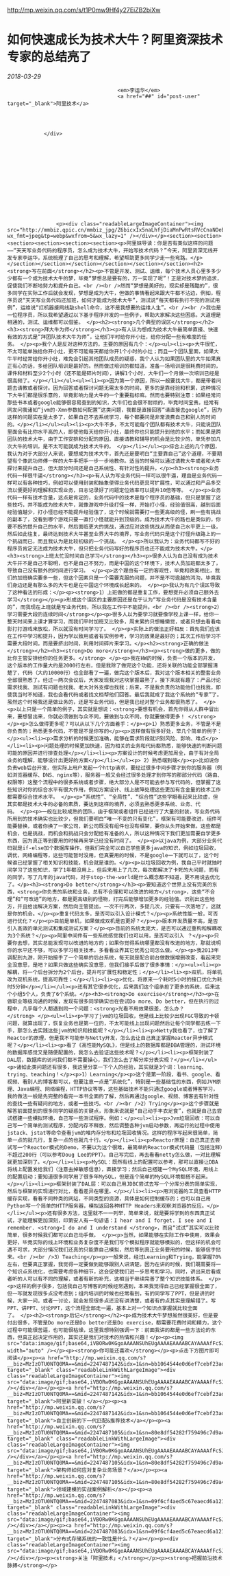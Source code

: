 <a href="http://mp.weixin.qq.com/s/t1P0mw9Hf4y27EiZB2biXw">http://mp.weixin.qq.com/s/t1P0mw9Hf4y27EiZB2biXw</a><div id="articleHeader"><h1>                    如何快速成长为技术大牛？阿里资深技术专家的总结亮了                                    </h1></div>
                <div id="meta_content">
                                                            <em id="post-date">2018-03-29</em>

                                        <em>李运华</em>
                                        <a href="##" id="post-user" target="_blank">阿里技术</a>
                    


                    
                </div>
                
                
                
                
                                                
                                                                
                
                
                    

                    

                    
                    
                    <p><div class="readableLargeImageContainer"><img src="http://mmbiz.qpic.cn/mmbiz_jpg/Z6bicxIx5naLhfjDiaMnPwRtsRVcCnaNOeBOqUzicXxVxAAwSlnMoHicBgc9mb8goOIXPNfjjnpoSfDl0ylYRVSpwQ/640?wx_fmt=jpeg&tp=webp&wxfrom=5&wx_lazy=1" /></div></p><section><section><section><section><section><section><p>阿里妹导读：你是否有类似这样的问题——“天天写业务代码的程序员，怎么成为技术大牛，开始写技术代码？”今天，阿里资深无线开发专家李运华，系统梳理了自己的思考和理解，希望帮助更多同学少走一些弯路。</p></section></section></section></section></section></section><h2><strong>写在前面</strong></h2><p>不管是开发、测试、运维，每个技术人员心里多多少少都有一个成为技术大牛的梦，毕竟“梦想总是要有的，万一实现了呢”！正是对技术梦的追求，促使我们不断地努力和提升自己。<br /><br />然而“梦想是美好的，现实却是残酷的”，很多同学在实际工作后就会发现，梦想是成为大牛，但做的事情看起来跟大牛都不沾边，例如，程序员说“天天写业务代码还加班，如何才能成为技术大牛”，测试说“每天都有执行不完的测试用例”，运维说“扛机器接网线敲shell命令，这不是我想要的运维人生”。<br /><br />我也是一位程序员，所以我希望通过以下基于程序开发的一些例子，帮助大家解决这些困惑。大道理是相通的，测试、运维都可以借鉴。 </p><h2><strong>几个典型的误区</strong></h2><h3><strong>拜大牛为师</strong></h3><p>有人认为想成为技术大牛最简单直接、快速有效的方式是“拜团队技术大牛为师”，让他们平时给你开小灶，给你分配一些有难度的任务。 </p><p>我个人是反对这种方法的，主要的原因有几个：</p><ul><li><p>大牛很忙，不太可能单独给你开小灶，更不可能每天都给你开1个小时的小灶；而且一个团队里面，如果大牛平时经常给你开小灶，难免会引起其他团队成员的疑惑，我个人认为如果团队里的大牛如果真正有心的话，多给团队培训是最好的。然而做过培训的都知道，准备一场培训是很耗费时间的，课件和材料至少2个小时（还不能是碎片时间），讲解1个小时，大牛们一个月做一次培训已经是很高频了。</p></li></ul><ul><li><p>因为第一个原因，所以一般要找大牛，都是带着问题去请教或者探讨。因为回答或者探讨问题无需太多的时间，更多的是靠经验和积累，这种情况下大牛们都是很乐意的，毕竟影响力是大牛的一个重要指标嘛。然而也要特别注意：如果经常问那些书本或者google能够很容易查到的知识，大牛们也会很不耐烦的，毕竟时间宝贵。经常有网友问我诸如“jvm的-Xmn参数如何配置”这类问题，我都是直接回答“请直接去google”，因为这样的问题实在是太多了，如果自己不去系统学习，每个都要问是非常浪费自己和别人的时间的。</p></li></ul><ul><li><p>大牛不多，不太可能每个团队都有技术大牛，只能说团队里面会有比你水平高的人，即使他每天给你开小灶，最终你也只能提升到他的水平；而如果是跨团队的技术大牛，由于工作安排和分配的原因，直接请教和辅导的机会是比较少的，单凭参加几次大牛的培训，是不太可能就成为技术大牛的。 </p></li></ul><p>综合上述的几个原因，我认为对于大部分人来说，要想成为技术大牛，首先还是要明白“主要靠自己”这个道理，不要期望有个像武功师傅一样的大牛手把手一步一步地教你。适当的时候可以通过请教大牛或者和大牛探讨来提升自己，但大部分时间还是自己系统性、有针对性的提升。</p><h3><strong>业务代码一样很牛逼</strong></h3><p>有人认为写业务代码一样可以很牛逼，理由是业务代码一样可以有各种技巧，例如可以使用封装和抽象使得业务代码更具可扩展性，可以通过和产品多交流以便更好的理解和实现业务，日志记录好了问题定位效率可以提升10倍等等。 </p><p>业务代码一样有技术含量，这点是肯定的，业务代码中的技术是每个程序员的基础，但只是掌握了这些技巧，并不能成为技术大牛，就像游戏中升级打怪一样，开始打小怪，经验值很高，越到后面经验值越少，打小怪已经不能提升经验值了，这个时候就需要打一些更高级的怪，刷一些有挑战的副本了，没看到哪个游戏只要一直打小怪就能升到顶级的。成为技术大牛的路也是类似的，你要不断的提升自己的水平，然后面临更大的挑战，通过应对这些挑战从而使自己水平更上一级，然后如此往复，最终达到技术大牛甚至业界大牛的境界，写业务代码只是这个打怪升级路上的一个挑战而已，而且我认为是比较初级的一个挑战。 </p><p>所以我认为：业务代码都写不好的程序员肯定无法成为技术大牛，但只把业务代码写好的程序员也还不能成为技术大牛。</p><h3><strong>上班太忙没时间自己学习</strong></h3><p>很多人认为自己没有成为技术大牛并不是自己不聪明，也不是自己不努力，而是中国的这个环境下，技术人员加班都太多了，导致自己没有额外的时间进行学习。 </p><p>这个理由有一定的客观性，毕竟和欧美相比，我们的加班确实要多一些，但这个因素只是一个需要克服的问题，并不是不可逾越的鸿沟，毕竟我们身边还是有那么多的大牛也是在中国这个环境成长起来的。 </p><p>我认为有几个误区导致了这种看法的形成：</p><p><strong>1）上班做的都是重复工作，要想提升必须自己额外去学习</strong></p><p>形成这个误区的主要原因还是在于认为“写业务代码是没有技术含量的”，而我现在上班就是写业务代码，所以我在工作中不能提升。<br /><br /><strong>2）学习需要大段的连续时间</strong></p><p>很多人以为要学习就要像学校上课一样，给你一整天时间来上课才算学习，而我们平时加班又比较多，周末累的只想睡懒觉，或者只想去看看电影打打游戏来放松，所以就没有时间学习了。 </p><p>实际上的做法正好相反：首先我们应该在工作中学习和提升，因为学以致用或者有实例参考，学习的效果是最好的；其次工作后学习不需要大段时间，而是要挤出时间，利用时间碎片来学习。</p><h2><strong>正确的做法</strong></h2><h3><strong>Do more</strong></h3><p><strong>做的更多，做的比你主管安排给你的任务更多。</strong> </p><p>我在HW的时候，负责一个版本的开发，这个版本的工作量大约是2000行左右，但是我除了做完这个功能，还将关联的功能全部掌握清楚了，代码（大约10000行）也全部看了一遍，做完这个版本后，我对这个版本相关的整套业务全部很熟悉了。经过一两次会议后，大家发现我对这块掌握最熟了，接下来就有趣了：产品讨论需求找我、测试有问题也找我、老大对外支撑也找我；后来，不是我负责的功能他们也找我，即使我当时不知道，我也会看代码或者找文档帮他们回答。最后我就成了我这个系统的“专家”了。虽然这个时候我还是做业务的，还是写业务代码，但是我已经对整个业务都很熟悉了。 </p><p>以上只是一个简单的例子，其实就是想说：<strong>要想有机会，首先你得从人群中冒出来，要想冒出来，你就必须做到与众不同，要做到与众不同，你就要做得更多！ </strong></p><p>怎么做得更多呢？可以从以下几个方面着手：</p><p>1）熟悉更多业务，不管是不是你负责的；熟悉更多代码，不管是不是你写的</p><p>这样做有很多好处，举几个简单的例子：</p><ul><li><p>需求分析的时候更加准确，能够在需求阶段就识别风险、影响、难点</p></li><li><p>问题处理的时候更加快速，因为相关的业务和代码都熟悉，能够快速的判断问题可能的原因并进行排查处理</p></li><li><p>方案设计的时候考虑更加周全，由于有对全局业务的理解，能够设计出更好的方案</p></li></ul><p> 2）熟悉端到端</p><p>比如说你负责web后台开发，但实际上用户发起一个http请求，要经过很多中间步骤才到你的服务器（例如浏览器缓存、DNS、nginx等），服务器一般又会经过很多处理才到你写的那部分代码（路由、权限等）这整个流程中的很多系统或者步骤，绝大部分人是不可能去参与写代码的，但掌握了这些知识对你的综合水平有很大作用，例如方案设计、线上故障处理这些更加有含金量的技术工作都需要综合技术水平。 </p><p>“系统性”、“全局性”、“综合性”这些字眼看起来比较虚，但其实都是技术大牛的必备的素质，要达到这样的境界，必须去熟悉更多系统、业务、代码。 </p><p>一般在比较成熟的团队，由于框架或者组件已经进行了大量的封装，写业务代码所用到的技术确实也比较少，但我们要明白“唯一不变的只有变化”，框架有可能要改进，组件可能要替换，或者你换了一家公司，新公司既没有组件也没有框架，要你从头开始来做。这些都是机会，也是挑战，而机会和挑战只会分配给有准备的人，所以这种情况下我们更加需要自学更多东西，因为真正等到要用的时候再来学已经没有时间了。 </p><p>以java为例，大部分业务代码就是if-else加个数据库操作，但我们完全可以自己学些更多java的知识，例如垃圾回收，调优，网络编程等，这些可能暂时没用，但真要用的时候，不是google一下就可以了，这个时候谁已经掌握了相关知识和技能，机会就是谁的。</p><p>以垃圾回收为例，我自己平时就抽时间学习了这些知识，学了1年都没用上，但后来用上了几次，每次都解决了卡死的大问题，而有的同学，写了几年的java代码，对于stop-the-world是什么概念都不知道，更不用说去优化了。</p><h3><strong>Do better</strong></h3><p>要知道这个世界上没有完美的东西，<strong>你负责的系统和业务，总有不合理和可以改进的地方</strong>，这些“不合理”和“可改进”的地方，都是更高级别的怪物，打完后能够增加更多的经验值。识别出这些地方，并且给出解决方案，然后向主管提出，一次不行两次，多提几次，只要有一次落地了，这就是你的机会。</p><p>重复代码太多，是否可以引入设计模式？</p><p>系统性能一般，可否进行优化？</p><p>目前是单机，如果做成双机是否更好？</p><p>版本开发质量不高，是否引入高效的单元测试和集成测试方案？</p><p>目前的系统太庞大，是否可以通过重构和解耦改为3个系统？</p><p>阿里中间件有一些系统感觉我们也可以用，是否可以引入 ？</p><p>只要你去想，其实总能发现可以改进的地方的；如果你觉得系统哪里都没有改进的地方，那就说明你的水平还不够，可以多学习相关技术，多看看业界其它优秀公司怎么做。</p><p>我2013年调配到九游，刚开始接手了一个简单的后台系统，每天就是配合前台做数据增删改查，看起来完全没意思，是吧？如果只做这些确实没意思，但我们接手后做了很多事情：</p><ul><li><p>解耦，将一个后台拆分为2个后台，提升可扩展性和稳定性；</p></li><li><p>双机，将单机改为双机系统，提高可靠性；</p></li><li><p>优化，将原来一个耗时5小时的接口优化为耗时5分钟</p></li></ul><p>还有其它很多优化，后来我们这个组承担了更多的系统，后来这个小组5个人，负责了6个系统。</p><h3><strong>Do exercise</strong></h3><p>在做职业等级沟通的时候，发现有很多同学确实也在尝试Do more、Do better，但在执行的过程中，几乎每个人都遇到同一个问题：<strong>光看不用效果很差，怎么办？</strong> </p><ul><li><p>学习了jvm的垃圾回收，但是线上比较少出现FGC导致的卡顿问题，就算出现了，恢复业务也是第一位的，不太可能线上出现问题然后让每个同学都去练一下手，那怎么去实践这些jvm的知识和技能呢？</p></li><li><p>Netty我也看了，也了解了Reactor的原理，但是我不可能参与Netty开发，怎么去让自己真正掌握Reactor异步模式呢？</p></li><li><p>看了《高性能MySQL》，但是线上的数据库都是DBA管理的，测试环境的数据库感觉又是随便配置的，我怎么去验证这些技术呢？</p></li><li><p>框架封装了DAL层，数据库的访问我们都不需要操心，我们怎么去了解分库分表实现？</p></li></ul><p>诸如此类问题还有很多，我这里分享一下个人的经验，其实就是3个词：learning、trying、teaching！</p><p>1）Learning</p><p>这个是第一阶段，看书、google、看视频、看别人的博客都可以，但要注意一点是“系统化”，特别是一些基础性的东西，例如JVM原理、Java编程、网络编程，HTTP协议等等，这些基础技术不能只通过google或者博客学习，我的做法一般是先完整的看完一本书全面的了解，然后再通过google、视频、博客去有针对性的查找一些有疑问的地方，或者一些技巧。<br /><br />2）Trying</p><p>这个步骤就是解答前面提到的很多同学的疑惑的关键点，形象来说就是“自己动手丰衣足食”，也就是自己去尝试搭建一些模拟环境，自己写一些测试程序。例如：</p><ul><li><p>Jvm垃圾回收：可以自己写一个简单的测试程序，分配内存不释放，然后调整各种jvm启动参数，再运行的过程中使用jstack、jstat等命令查看jvm的堆内存分布和垃圾回收情况。这样的程序写起来很简单，简单一点的就几行，复杂一点的也就几十行。</p></li><li><p>Reactor原理：自己真正去尝试写一个Reactor模式的Demo，不要以为这个很难，最简单的Reactor模式代码量（包括注释）不超过200行（可以参考Doug Lee的PPT）。自己写完后，再去看看netty怎么做，一对比理解就更加深刻了。</p></li><li><p>MySQL：既然有线上的配置可以参考，那可以直接让DBA将线上配置发给我们（注意去掉敏感信息），直接学习；然后自己搭建一个MySQL环境，用线上的配置启动；要知道很多同学用了很多年MySQL，但是连个简单的MySQL环境都搭不起来。</p></li><li><p>框架封装了DAL层：可以自己用JDBC尝试去写一个分库分表的简单实现，然后与框架的实现进行对比，看看差异在哪里。</p></li><li><p>用浏览器的工具查看HTTP缓存实现，看看不同种类的网站，不同类型的资源，具体是如何控制缓存的；也可以自己用Python写一个简单的HTTP服务器，模拟返回各种HTTP Headers来观察浏览器的反应。</p></li></ul><p>还有很多方法，这里就不一一列举，简单来说，就是要将学到的东西真正试试，才能理解更加深刻，印第安人有一句谚语：I hear and I forget. I see and I remember. <strong>I do and I understand </strong>，而且“试试”其实可以比较简单，很多时候我们都可以自己动手做。 </p><p>当然，如果能够在实际工作中使用，效果会更好，毕竟实际的线上环境和业务复杂度不是我们写个模拟程序就能够模拟的，但这样的机会可遇不可求，大部分情况我们还真的只能靠自己模拟，然后等到真正业务要用的时候，能够信手拈来。<br /><br />3）Teaching</p><p>一般来说，经过Learning和Trying，能掌握70%左右，但要真正掌握，我觉得一定要做到能够跟别人讲清楚。因为在讲的时候，我们既需要将一个知识点系统化，也需要考虑各种细节，这会促使我们进一步思考和学习。同时，讲出来后看或者听的人可以有不同的理解，或者有新的补充，这相当于继续完善了整个知识技能体系。 </p><p>这样的例子很多，包括我自己写博客的时候经常遇到，本来我觉得自己已经掌握很全面了，但一写就发现很多点没考虑到；组内培训的时候也经常看到，有的同学写了PPT，但是讲的时候，大家一问，或者一讨论，就会发现很多点还没有讲清楚，或者有的点其实是理解错了。写PPT、讲PPT、讨论PPT，这个流程全部走一遍，基本上对一个知识点掌握就比较全面了。 </p><h2><strong>后记</strong></h2><p>成为技术大牛梦想虽然很美好，但是要付出很多，不管是Do more还是Do better还是Do exercise，都需要花费时间和精力，这个过程中可能很苦逼，也可能很枯燥，这里我想特别强调一下：前面我讲的都是一些方法论的东西，但真正起决定作用的，其实还是我们对技术的热情和兴趣！</p><p><img src="data:image/gif;base64,iVBORw0KGgoAAAANSUhEUgAAAAEAAAABCAYAAAAfFcSJAAAADUlEQVQImWNgYGBgAAAABQABh6FO1AAAAABJRU5ErkJggg==" width="auto" /></p><p><strong>你可能还喜欢</strong></p><p>点击下方图片即可阅读</p><p><a href="http://mp.weixin.qq.com/s?__biz=MzIzOTU0NTQ0MA==&mid=2247487142&idx=1&sn=bb1064544e0d6ef7cebf23ad66f786d0&chksm=e92933a9de5ebabf573df01c41abff1d4a4f2f48d8ecc4ffabf65e35df21e40de6b933b02b9f&scene=21#wechat_redirect" target="_blank" class="readableLinkWithLargeImage"><div class="readableLargeImageContainer"><img src="data:image/gif;base64,iVBORw0KGgoAAAANSUhEUgAAAAEAAAABCAYAAAAfFcSJAAAADUlEQVQImWNgYGBgAAAABQABh6FO1AAAAABJRU5ErkJggg==" /></div></a></p><p><a href="http://mp.weixin.qq.com/s?__biz=MzIzOTU0NTQ0MA==&mid=2247487142&idx=1&sn=bb1064544e0d6ef7cebf23ad66f786d0&chksm=e92933a9de5ebabf573df01c41abff1d4a4f2f48d8ecc4ffabf65e35df21e40de6b933b02b9f&scene=21#wechat_redirect" target="_blank">阿里新突破！</a></p><p><a href="http://mp.weixin.qq.com/s?__biz=MzIzOTU0NTQ0MA==&mid=2247487142&idx=1&sn=bb1064544e0d6ef7cebf23ad66f786d0&chksm=e92933a9de5ebabf573df01c41abff1d4a4f2f48d8ecc4ffabf65e35df21e40de6b933b02b9f&scene=21#wechat_redirect" target="_blank">自主创新的下一代匹配&推荐技术</a></p><p><a href="http://mp.weixin.qq.com/s?__biz=MzIzOTU0NTQ0MA==&mid=2247487105&idx=1&sn=80e8df54282f759496c7d9a419656b88&chksm=e929338ede5eba98f476aaad1ba3026f08503b6e84b65608129490b27834688ad3b7c2f84a10&scene=21#wechat_redirect" target="_blank" class="readableLinkWithLargeImage"><div class="readableLargeImageContainer"><img src="data:image/gif;base64,iVBORw0KGgoAAAANSUhEUgAAAAEAAAABCAYAAAAfFcSJAAAADUlEQVQImWNgYGBgAAAABQABh6FO1AAAAABJRU5ErkJggg==" /></div></a></p><p><a href="http://mp.weixin.qq.com/s?__biz=MzIzOTU0NTQ0MA==&mid=2247487105&idx=1&sn=80e8df54282f759496c7d9a419656b88&chksm=e929338ede5eba98f476aaad1ba3026f08503b6e84b65608129490b27834688ad3b7c2f84a10&scene=21#wechat_redirect" target="_blank">架构师如何应对复杂业务场景？</a></p><p><a href="http://mp.weixin.qq.com/s?__biz=MzIzOTU0NTQ0MA==&mid=2247487105&idx=1&sn=80e8df54282f759496c7d9a419656b88&chksm=e929338ede5eba98f476aaad1ba3026f08503b6e84b65608129490b27834688ad3b7c2f84a10&scene=21#wechat_redirect" target="_blank">领域建模的实战案例解析</a></p><p><a href="http://mp.weixin.qq.com/s?__biz=MzIzOTU0NTQ0MA==&mid=2247487083&idx=1&sn=09f6cf4aed5c67eaecd6a121afb508e3&chksm=e9293364de5eba72e4edecec3b01a9998d00f7bbe821082f934c5af57206d5f380c2d5d7a599&scene=21#wechat_redirect" target="_blank" class="readableLinkWithLargeImage"><div class="readableLargeImageContainer"><img src="data:image/gif;base64,iVBORw0KGgoAAAANSUhEUgAAAAEAAAABCAYAAAAfFcSJAAAADUlEQVQImWNgYGBgAAAABQABh6FO1AAAAABJRU5ErkJggg=="  /></div></a></p><p><a href="http://mp.weixin.qq.com/s?__biz=MzIzOTU0NTQ0MA==&mid=2247487083&idx=1&sn=09f6cf4aed5c67eaecd6a121afb508e3&chksm=e9293364de5eba72e4edecec3b01a9998d00f7bbe821082f934c5af57206d5f380c2d5d7a599&scene=21#wechat_redirect" target="_blank">分布式存储系统的一致性是什么？</a></p><p><div class="readableLargeImageContainer"><img src="data:image/gif;base64,iVBORw0KGgoAAAANSUhEUgAAAAEAAAABCAYAAAAfFcSJAAAADUlEQVQImWNgYGBgAAAABQABh6FO1AAAAABJRU5ErkJggg=="  /></div></p><p><strong>关注「阿里技术」</strong></p><p><strong>把握前沿技术脉搏</strong></p>
                